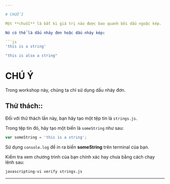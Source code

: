 ```yaml
---

# CHUỖI

Một **chuỗi** là bất kì giá trị nào được bao quanh bởi dấu ngoặc kép.

Nó có thể là dấu nháy đơn hoặc dấu nháy kép:

```js
'this is a string'

"this is also a string"
```
# CHÚ Ý

Trong workshop này, chúng ta chỉ sử dụng dấu nháy đơn.

## Thử thách::

Đối với thử thách lần này, bạn hãy tạo một tệp tin là `strings.js`.

Trong tệp tin đó, hãy tạo một biến là `someString` như sau:

```js
var someString = 'this is a string';
```

Sử dụng `console.log` để in ra biến **someString** trên terminal của bạn.

Kiểm tra xem chương trình của bạn chính xác hay chưa bằng cách chạy lênh sau:

`javascripting-vi verify strings.js`

---
```

